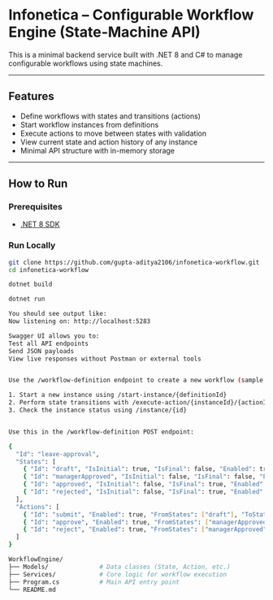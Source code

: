 # Infonetica – Configurable Workflow Engine (State-Machine API)

This is a minimal backend service built with .NET 8 and C# to manage configurable workflows using state machines.

---

## Features

- Define workflows with states and transitions (actions)
- Start workflow instances from definitions
- Execute actions to move between states with validation
- View current state and action history of any instance
- Minimal API structure with in-memory storage

---

## How to Run

### Prerequisites

- [.NET 8 SDK](https://dotnet.microsoft.com/en-us/download/dotnet/8.0)

### Run Locally

```bash
git clone https://github.com/gupta-aditya2106/infonetica-workflow.git
cd infonetica-workflow

dotnet build

dotnet run

You should see output like:
Now listening on: http://localhost:5283

Swagger UI allows you to:
Test all API endpoints
Send JSON payloads
View live responses without Postman or external tools


Use the /workflow-definition endpoint to create a new workflow (sample JSON is provided below in this README). Then:

1. Start a new instance using /start-instance/{definitionId}
2. Perform state transitions with /execute-action/{instanceId}/{actionId}
3. Check the instance status using /instance/{id}


Use this in the /workflow-definition POST endpoint:

{
  "Id": "leave-approval",
  "States": [
    { "Id": "draft", "IsInitial": true, "IsFinal": false, "Enabled": true },
    { "Id": "managerApproved", "IsInitial": false, "IsFinal": false, "Enabled": true },
    { "Id": "approved", "IsInitial": false, "IsFinal": true, "Enabled": true },
    { "Id": "rejected", "IsInitial": false, "IsFinal": true, "Enabled": true }
  ],
  "Actions": [
    { "Id": "submit", "Enabled": true, "FromStates": ["draft"], "ToState": "managerApproved" },
    { "Id": "approve", "Enabled": true, "FromStates": ["managerApproved"], "ToState": "approved" },
    { "Id": "reject", "Enabled": true, "FromStates": ["managerApproved"], "ToState": "rejected" }
  ]
}

WorkflowEngine/
├── Models/              # Data classes (State, Action, etc.)
├── Services/            # Core logic for workflow execution
├── Program.cs           # Main API entry point
└── README.md


